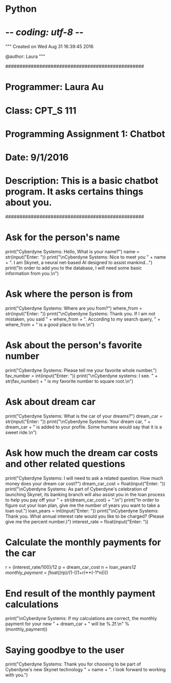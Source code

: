 # Python

# -*- coding: utf-8 -*-
"""
Created on Wed Aug 31 16:39:45 2016

@author: Laura
"""

#################################################

# Programmer: Laura Au
# Class: CPT_S 111
# Programming Assignment 1: Chatbot
# Date: 9/1/2016
# Description: This is a basic chatbot program. It asks certains things about you.

#################################################

# Ask for the person's name
print("Cyberdyne Systems: Hello, What is your name?") 
name = str(input("Enter: "))
print("\nCyberdyne Systems: Nice to meet you " + name + ". I am Skynet, a neural net-based AI designed to assist mankind...")
print("In order to add you to the database, I will need some basic information from you.\n")

# Ask where the person is from
print("Cyberdyne Systems: Where are you from?") 
where_from = str(input("Enter: "))
print("\nCyberdyne Systems: Thank you. If I am not mistaken, you said " + where_from + ". According to my search query, " + where_from + " is a good place to live.\n")

# Ask about the person's favorite number
print("Cyberdyne Systems: Please tell me your favorite whole number.") 
fav_number = int(input("Enter: "))
print("\nCyberdyne systems: I see. " + str(fav_number) + " is my favorite number to square root.\n")

# Ask about dream car
print("Cyberdyne Systems: What is the car of your dreams?") 
dream_car = str(input("Enter: "))
print("\nCyberdyne Systems: Your dream car, " + dream_car + " is added to your profile. Some humans would say that it is a sweet ride.\n")

# Ask how much the dream car costs and other related questions
print("Cyberdyne Systems: I will need to ask a related question. How much money does your dream car cost?") 
dream_car_cost = float(input("Enter: "))
print("\nCyberdyne Systems: As part of Cyberdyne's celebration of launching Skynet, its banking branch will also assist you in the loan process to help you pay off your " + str(dream_car_cost) + ".\n")
print("In order to figure out your loan plan, give me the number of years you want to take a loan out.")
loan_years = int(input("Enter: "))
print("\nCyberdyne Systems: Thank you. What annual interest rate would you like to be charged? (Please give me the percent number.)")
interest_rate = float(input("Enter: "))

# Calculate the monthly payments for the car
r = (interest_rate/100)/12
p = dream_car_cost
n = loan_years*12
monthly_payment = float((r*p)/(1-((1+r)**(-1*n))))

# End result of the monthly payment calculations
print("\nCyberdyne Systems: If my calculations are correct, the monthly payment for your new " + dream_car + " will be %.2f.\n" %(monthly_payment))

# Saying goodbye to the user
print("Cyberdyne Systems: Thank you for choosing to be part of Cyberdyne's new Skynet technology " + name + ". I look forward to working with you.")

